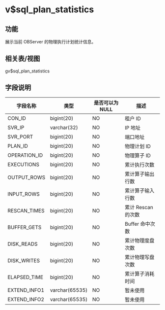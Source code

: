 v$sql_plan_statistics 
==========================================



功能 
-----------

展示当前 OBServer 的物理执行计划统计信息。

相关表/视图 
---------------

gv$sql_plan_statistics

字段说明 
-------------



|   **字段名称**   |     **类型**     | **是否可以为 NULL** |    **描述**     |
|--------------|----------------|----------------|---------------|
| CON_ID       | bigint(20)     | NO             | 租户 ID         |
| SVR_IP       | varchar(32)    | NO             | IP 地址         |
| SVR_PORT     | bigint(20)     | NO             | 端口地址          |
| PLAN_ID      | bigint(20)     | NO             | 物理计划 ID       |
| OPERATION_ID | bigint(20)     | NO             | 物理算子 ID       |
| EXECUTIONS   | bigint(20)     | NO             | 累计执行次数        |
| OUTPUT_ROWS  | bigint(20)     | NO             | 累计算子输出行数      |
| INPUT_ROWS   | bigint(20)     | NO             | 累计算子输入行数      |
| RESCAN_TIMES | bigint(20)     | NO             | 累计 Rescan 的次数 |
| BUFFER_GETS  | bigint(20)     | NO             | Buffer 命中次数   |
| DISK_READS   | bigint(20)     | NO             | 累计物理度盘次数      |
| DISK_WRITES  | bigint(20)     | NO             | 累计物理写盘次数      |
| ELAPSED_TIME | bigint(20)     | NO             | 累计算子消耗时间      |
| EXTEND_INFO1 | varchar(65535) | NO             | 暂未使用          |
| EXTEND_INFO2 | varchar(65535) | NO             | 暂未使用          |




